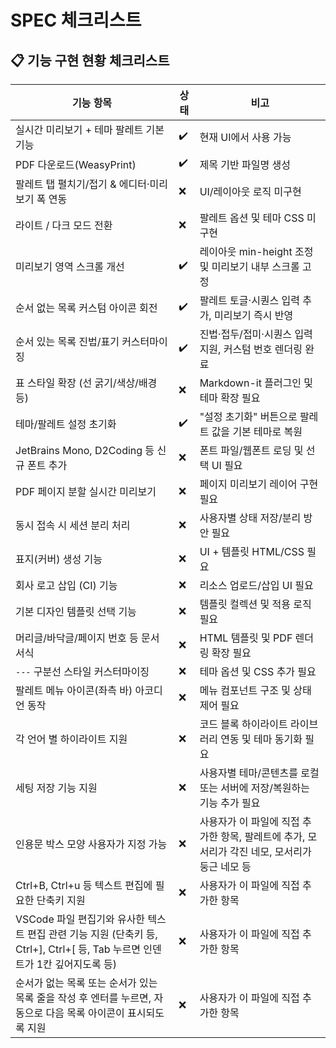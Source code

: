 # SPEC 체크리스트

## 📋 기능 구현 현황 체크리스트

| 기능 항목 | 상태 | 비고 |
| --- | --- | --- |
| 실시간 미리보기 + 테마 팔레트 기본 기능 | ✔️ | 현재 UI에서 사용 가능 |
| PDF 다운로드(WeasyPrint) | ✔️ | 제목 기반 파일명 생성 |
| 팔레트 탭 펼치기/접기 & 에디터·미리보기 폭 연동 | ❌ | UI/레이아웃 로직 미구현 |
| 라이트 / 다크 모드 전환 | ❌ | 팔레트 옵션 및 테마 CSS 미구현 |
| 미리보기 영역 스크롤 개선 | ✔️ | 레이아웃 min-height 조정 및 미리보기 내부 스크롤 고정 |
| 순서 없는 목록 커스텀 아이콘 회전 | ✔️ | 팔레트 토글·시퀀스 입력 추가, 미리보기 즉시 반영 |
| 순서 있는 목록 진법/표기 커스터마이징 | ✔️ | 진법·접두/접미·시퀀스 입력 지원, 커스텀 번호 렌더링 완료 |
| 표 스타일 확장 (선 굵기/색상/배경 등) | ❌ | Markdown-it 플러그인 및 테마 확장 필요 |
| 테마/팔레트 설정 초기화 | ✔️ | "설정 초기화" 버튼으로 팔레트 값을 기본 테마로 복원 |
| JetBrains Mono, D2Coding 등 신규 폰트 추가 | ❌ | 폰트 파일/웹폰트 로딩 및 선택 UI 필요 |
| PDF 페이지 분할 실시간 미리보기 | ❌ | 페이지 미리보기 레이어 구현 필요 |
| 동시 접속 시 세션 분리 처리 | ❌ | 사용자별 상태 저장/분리 방안 필요 |
| 표지(커버) 생성 기능 | ❌ | UI + 템플릿 HTML/CSS 필요 |
| 회사 로고 삽입 (CI) 기능 | ❌ | 리소스 업로드/삽입 UI 필요 |
| 기본 디자인 템플릿 선택 기능 | ❌ | 템플릿 컬렉션 및 적용 로직 필요 |
| 머리글/바닥글/페이지 번호 등 문서 서식 | ❌ | HTML 템플릿 및 PDF 렌더링 확장 필요 |
| `---` 구분선 스타일 커스터마이징 | ❌ | 테마 옵션 및 CSS 추가 필요 |
| 팔레트 메뉴 아이콘(좌측 바) 아코디언 동작 | ❌ | 메뉴 컴포넌트 구조 및 상태 제어 필요 |
| 각 언어 별 하이라이트 지원 | ❌ | 코드 블록 하이라이트 라이브러리 연동 및 테마 동기화 필요 |
| 세팅 저장 기능 지원 | ❌ | 사용자별 테마/콘텐츠를 로컬 또는 서버에 저장/복원하는 기능 추가 필요 |
| 인용문 박스 모양 사용자가 지정 가능 | ❌ | 사용자가 이 파일에 직접 추가한 항목, 팔레트에 추가, 모서리가 각진 네모, 모서리가 둥근 네모 등 |
| Ctrl+B, Ctrl+u 등 텍스트 편집에 필요한 단축키 지원 | ❌ | 사용자가 이 파일에 직접 추가한 항목 |
| VSCode 파일 편집기와 유사한 텍스트 편집 관련 기능 지원 (단축키 등, Ctrl+], Ctrl+[ 등, Tab 누르면 인덴트가 1칸 깊어지도록 등) | ❌ | 사용자가 이 파일에 직접 추가한 항목 |
| 순서가 없는 목록 또는 순서가 있는 목록 줄을 작성 후 엔터를 누르면, 자동으로 다음 목록 아이콘이 표시되도록 지원 | ❌ | 사용자가 이 파일에 직접 추가한 항목 |
